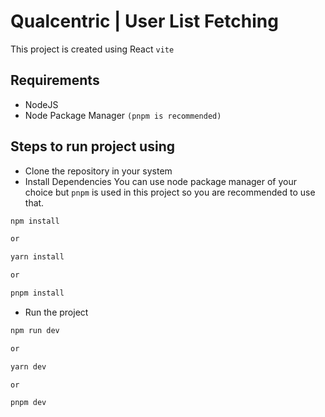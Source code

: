 # Qualcentric | User List Fetching

This project is created using React `vite`

## Requirements

- NodeJS
- Node Package Manager `(pnpm is recommended)`

## Steps to run project using

- Clone the repository in your system
- Install Dependencies
  You can use node package manager of your choice but `pnpm` is used in this project so you are recommended to use that.

```sh
npm install

or

yarn install

or

pnpm install
```

- Run the project

```sh
npm run dev

or

yarn dev

or

pnpm dev

```
